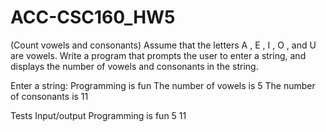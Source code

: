 # ACC-CSC160_HW5

(Count vowels and consonants) Assume that the letters A , E , I , O ,
and U are vowels. Write a program that prompts the user to enter a
string, and displays the number of vowels and consonants in the string.

Enter a string: Programming is fun
The number of vowels is 5
The number of consonants is 11




Tests
Input/output
Programming is fun
5
11
